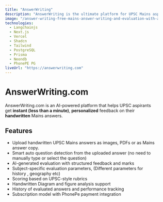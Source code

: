 ```yaml
---
title: "AnswerWriting"
description: "AnswerWriting is the ultimate platform for UPSC Mains aspirants to practice answer writing and get instant AI-powered evaluation. Improve your answers, enhance your writing skills, and boost your UPSC preparation for free."
image: "/answer-writing-free-mains-answer-writing-and-evaluation-with-ai.webp"
technologies:
  - Langchainjs
  - Next.js
  - Vercel
  - Shadcn
  - Tailwind
  - PostgreSQL
  - Prisma
  - Neondb
  - PhonePE PG
liveUrl: "https://answerwriting.com"
---
```


# AnswerWriting.com

AnswerWriting.com is an AI-powered platform that helps UPSC aspirants get **instant (less than a minute)**, **personalized** feedback on their **handwritten** Mains answers.

## Features

- Upload handwritten UPSC Mains answers as images, PDFs or as Mains answer copy.
- Smart auto question detection from the uploaded answer (no need to manually type or select the question)
- AI-generated evaluation with structured feedback and marks
- Subject-specific evaluation parameters, (Different parameters for history , geography etc)
- Scoring based on UPSC-style rubrics
- Handwritten Diagram and figure analysis support
- History of evaluated answers and performance tracking
- Subscription model with PhonePe payment integration

